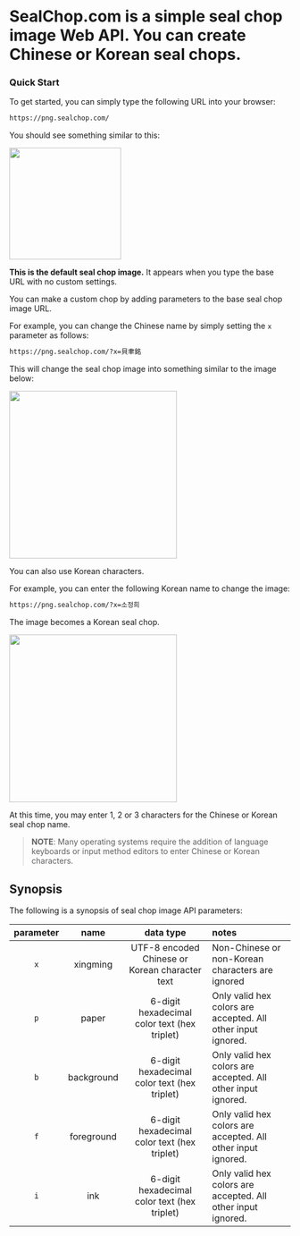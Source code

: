 
# **SealChop.com** is a simple seal chop image Web API. You can create Chinese or Korean seal chops.

### Quick Start

To get started, you can simply type the following URL into your browser:

```bash
https://png.sealchop.com/
```

You should see something similar to this:

<img width="200" src="https://png.sealchop.com/">

**This is the default seal chop image.** It appears when you type the base URL with no custom settings.

You can make a custom chop by adding parameters to the base seal chop image URL.

For example, you can change the Chinese name by simply setting the `x` parameter as follows:

```bash
https://png.sealchop.com/?x=貝聿銘
```

This will change the seal chop image into something similar to the image below:

<img width="300" src="https://png.sealchop.com/?x=貝聿銘">

You can also use Korean characters. 

For example, you can enter the following Korean name to change the image:

```bash
https://png.sealchop.com/?x=소정희
```

The image becomes a Korean seal chop.

<img width="300" src="https://png.sealchop.com/?x=소정희">

At this time, you may enter 1, 2 or 3 characters for the Chinese or Korean seal chop name.

> **NOTE**: Many operating systems require the addition of language keyboards or input method editors to enter Chinese or Korean characters.

## Synopsis

The following is a synopsis of seal chop image API parameters:

parameter | name | data type | notes
:---: | :---: | :---: | :---
`x` | xingming | UTF-8 encoded Chinese or Korean character text | Non-Chinese or non-Korean characters are ignored
`p` | paper | 6-digit hexadecimal color text (hex triplet) | Only valid hex colors are accepted. All other input ignored.
`b` | background | 6-digit hexadecimal color text (hex triplet) | Only valid hex colors are accepted. All other input ignored.
`f` | foreground | 6-digit hexadecimal color text (hex triplet) | Only valid hex colors are accepted. All other input ignored.
`i` | ink | 6-digit hexadecimal color text (hex triplet) | Only valid hex colors are accepted. All other input ignored.

